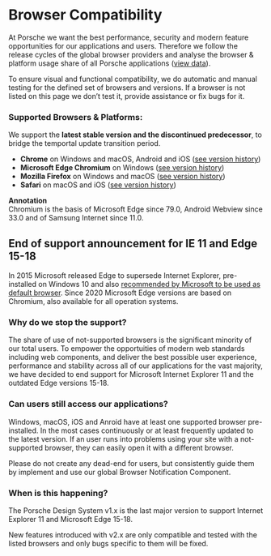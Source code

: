 # Browser Compatibility

At Porsche we want the best performance, security and modern feature opportunities for our  applications and users. Therefore we follow the release cycles of the global browser providers and analyse the browser & platform usage share of all Porsche applications ([view data](https://datastudio.google.com/open/1kMBbEg9F79q_QOg2zFtz52I_S85Fy47b)).

To ensure visual and functional compatibility, we do automatic and manual testing for the defined set of browsers and versions. If a browser is not listed on this page we don’t test it, provide assistance or fix bugs for it.

### Supported Browsers & Platforms:

We support the **latest stable version and the discontinued predecessor**, to bridge the temportal update transition period.

* **Chrome** on Windows and macOS, Android and iOS ([see version history](https://en.wikipedia.org/wiki/Google_Chrome_version_history))
* **Microsoft Edge Chromium** on Windows ([see version history](https://en.wikipedia.org/wiki/Microsoft_Edge#Release_history))
* **Mozilla Firefox** on Windows and macOS ([see version history](https://en.wikipedia.org/wiki/Firefox_version_history))
* **Safari** on macOS and iOS ([see version history](https://en.wikipedia.org/wiki/Safari_version_history#Safari_13))

**Annotation**  
Chromium is the basis of Microsoft Edge since 79.0, Android Webview since 33.0 and of Samsung Internet since 11.0.

## End of support announcement for IE 11 and Edge 15-18

In 2015 Microsoft released Edge to supersede Internet Explorer, pre-installed on Windows 10 and also [recommended by Microsoft to be used as default browser](https://docs.microsoft.com/de-de/lifecycle/faq/internet-explorer-microsoft-edge). Since 2020 Microsoft Edge versions are based on Chromium, also available for all operation systems.

### Why do we stop the support?
The share of use of not-supported browsers is the significant minority of our total users. To empower the opportuities of modern web standards including web components, and deliver the best possible user experience, performance and stability across all of our applications for the vast majority, we have decided to end support for Microsoft Internet Explorer 11 and the outdated Edge versions 15-18.

### Can users still access our applications?
Windows, macOS, iOS and Anroid have at least one supported browser pre-installed. In the most cases continuously or at least frequently updated to the latest version. If an user runs into problems using your site with a not-supported browser, they can easily open it with a different browser.

Please do not create any dead-end for users, but consistently guide them by implement and use our global Browser Notification Component.

### When is this happening?

The Porsche Design System v1.x is the last major version to support Internet Explorer 11 and Microsoft Edge 15-18. 

New features introduced with v2.x are only compatible and tested with the listed browsers and only bugs specific to them will be fixed.